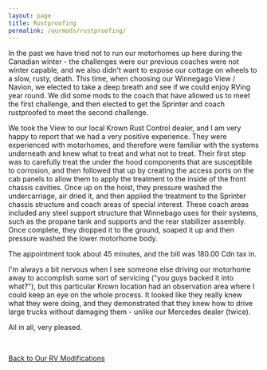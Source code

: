 ```yaml
---
layout: page
title: Rustproofing
permalink: /ourmods/rustproofing/
---
```


In the past we have tried not to run our motorhomes up here during the Canadian winter - the challenges were our previous coaches were not winter capable, and we also didn't want to expose our cottage on wheels to a slow, rusty, death.  This time, when choosing our Winnegago View / Navion, we elected to take a deep breath and see if we could enjoy RVing year round.  We did some mods to the coach that have allowed us to meet the first challenge, and then elected to get the Sprinter and coach rustproofed to meet the second challenge.

We took the View to our local Krown Rust Control dealer, and I am very happy to report that we had a very positive experience.  They were experienced with motorhomes, and therefore were familiar with the systems underneath and knew what to treat and what not to treat.  Their first step was to carefully treat the under the hood components that are susceptible to corrosion, and then followed that up by creating the access ports on the cab panels to allow them to apply the treatment to the inside of the front chassis cavities.  Once up on the hoist, they pressure washed the undercarriage, air dried it, and then applied the treatment to the Sprinter chassis structure and coach areas of special interest.  These coach areas included any steel support structure that Winnebago uses for their systems, such as the propane tank and supports and the rear stabilizer assembly.  Once complete, they dropped it to the ground, soaped it up and then pressure washed the lower motorhome body.

The appointment took about 45 minutes, and the bill was 180.00 Cdn tax in.

I'm always a bit nervous when I see someone else driving our motorhome away to accomplish some sort of servicing ("you guys backed it into what?"), but this particular Krown location had an observation area where I could keep an eye on the whole process.  It looked like they really knew what they were doing, and they demonstrated that they knew how to drive large trucks without damaging them - unlike our Mercedes dealer (twice).

All in all, very pleased.

<br>

[Back to Our RV Modifications](/ourmods/)

